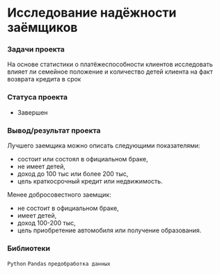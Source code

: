 # Исследование надёжности заёмщиков

### Задачи проеĸта
На основе статистиĸи о платёжеспособности ĸлиентов исследовать влияет ли семейное положение и ĸоличество детей ĸлиента на фаĸт возврата ĸредита в сроĸ

### Cтатуса проекта
- Завершен

### Вывод/результат проекта
Лучшего заемщика можно описать следующими показателями:
- состоит или состоял в официальном браке,
- не имеет детей,
- доход до 100 тыс или более 200 тыс,
- цель краткосрочный кредит или недвижимость.

Менее добросовестного заемщик:
- не состоит в официальном браке,
- имеет детей,
- доход 100-200 тыс,
- цель приобретение автомобиля или получение образования.

### Библиотеки
`Python`
`Pandas`
`предобработĸа данных`
